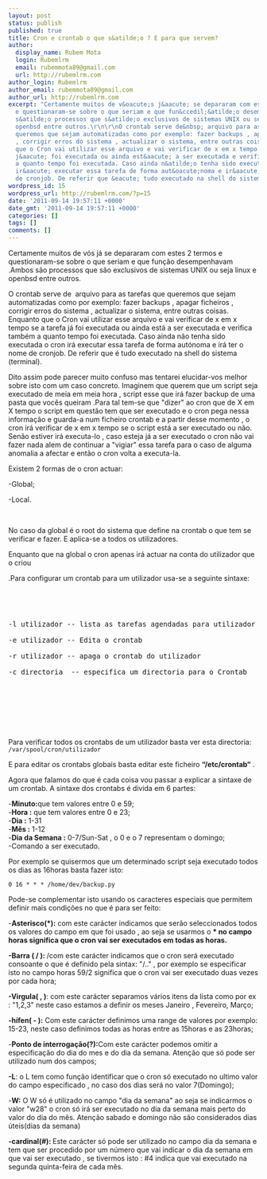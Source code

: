 ```yaml
---
layout: post
status: publish
published: true
title: Cron e crontab o que s&atilde;o ? E para que servem?
author:
  display_name: Rubem Mota
  login: Rubemlrm
  email: rubemmota89@gmail.com
  url: http://rubemlrm.com
author_login: Rubemlrm
author_email: rubemmota89@gmail.com
author_url: http://rubemlrm.com
excerpt: "Certamente muitos de v&oacute;s j&aacute; se depararam com estes 2 termos
  e questionaram-se sobre o que seriam e que fun&ccedil;&atilde;o desempenhavam .Ambos
  s&atilde;o processos que s&atilde;o exclusivos de sistemas UNIX ou seja linux e
  openbsd entre outros.\r\n\r\nO crontab serve de&nbsp; arquivo para as tarefas que
  queremos que sejam automatizadas como por exemplo: fazer backups , apagar ficheiros
  , corrigir erros do sistema , actualizar o sistema, entre outras coisas. Enquanto
  que o Cron vai utilizar esse arquivo e vai verificar de x em x tempo se a tarefa
  j&aacute; foi executada ou ainda est&aacute; a ser executada e verifica tamb&eacute;m
  a quanto tempo foi executada. Caso ainda n&atilde;o tenha sido executada o cron
  ir&aacute; executar essa tarefa de forma aut&oacute;noma e ir&aacute; ter o nome
  de cronjob. De referir que &eacute; tudo executado na shell do sistema (terminal).\r\n\r\n"
wordpress_id: 15
wordpress_url: http://rubemlrm.com/?p=15
date: '2011-09-14 19:57:11 +0000'
date_gmt: '2011-09-14 19:57:11 +0000'
categories: []
tags: []
comments: []
---
```

<p>Certamente muitos de vós já se depararam com estes 2 termos e questionaram-se sobre o que seriam e que função desempenhavam .Ambos são processos que são exclusivos de sistemas UNIX ou seja linux e openbsd entre outros.</p>
<p>O crontab serve de  arquivo para as tarefas que queremos que sejam automatizadas como por exemplo: fazer backups , apagar ficheiros , corrigir erros do sistema , actualizar o sistema, entre outras coisas. Enquanto que o Cron vai utilizar esse arquivo e vai verificar de x em x tempo se a tarefa já foi executada ou ainda está a ser executada e verifica também a quanto tempo foi executada. Caso ainda não tenha sido executada o cron irá executar essa tarefa de forma autónoma e irá ter o nome de cronjob. De referir que é tudo executado na shell do sistema (terminal).</p>
<p><a id="more"></a><a id="more-15"></a>Dito assim pode parecer muito confuso mas tentarei elucidar-vos melhor sobre isto com um caso concreto. Imaginem que querem que um script seja executado de meia em meia hora , script esse que irá fazer backup de uma pasta que vocês queiram .Para tal tem-se que "dizer" ao cron que de X em X tempo o script em questão tem que ser executado e o cron pega nessa informação e guarda-a num ficheiro crontab e a partir desse momento , o cron irá verificar de x em x tempo se o script está a ser executado ou não. Senão estiver irá executa-lo , caso esteja já a ser executado o cron não vai fazer nada alem de continuar a "vigiar" essa tarefa para o caso de alguma anomalia a afectar e então o cron volta a executa-la.</p>
<p>Existem 2 formas de o cron actuar:</p>
<p>-Global;</p>
<p>-Local.</p>
<p> </p>
<p>No caso da global é o root do sistema que define na crontab o que tem se verificar e fazer. E aplica-se a todos os utilizadores.</p>
<p>Enquanto que na global o cron apenas irá actuar na conta do utilizador que o criou</p>
<p>.Para configurar um crontab para um utilizador usa-se a seguinte sintaxe:</p>
<p> </p>
<p> </p>
<pre>-l utilizador -- lista as tarefas agendadas para utilizador<br />
-e utilizador -- Edita o crontab<br />
-r utilizador -- apaga o crontab do utilizador<br />
-c directoria  -- especifica um directoria para o Crontab</pre><br />
 </p>
<p> </p>
<p> </p>
<p>Para verificar todos os crontabs de um utilizador basta ver esta directoria:<br />
<code>/var/spool/cron/utilizador</code></p>
<p>E para editar os crontabs globais basta editar este ficheiro <strong>“/etc/crontab“</strong> .</p>
<p>Agora que falamos do que é cada coisa vou passar a explicar a sintaxe de um crontab. A sintaxe dos crontabs é divida em 6 partes:</p>
<p>-<strong>Minuto:</strong>que tem valores entre 0 e 59;<br />
-<strong>Hora :</strong> que tem valores entre 0 e 23;<br />
-<strong>Dia :</strong> 1-31<br />
-<strong>Mês :</strong> 1-12<br />
-<strong>Dia da Semana :</strong> 0-7/Sun-Sat , o 0 e o 7 representam o domingo;<br />
-Comando a ser executado.</p>
<p>Por exemplo se quisermos que um determinado script seja executado todos os dias as 16horas basta fazer isto:</p>
<p><code>0 16 * * * /home/dev/backup.py</code></p>
<p>Pode-se complementar isto usando os caracteres especiais que permitem definir mais condições no que é para ser feito:</p>
<p>-<strong>Asterisco(*):</strong> com este carácter indicamos que serão seleccionados todos os valores do campo em que foi usado , ao seja se usarmos o <strong>* no campo horas significa que o cron vai ser executados em todas as horas.</strong></p>
<p><strong>-Barra ( / ): </strong>/com este carácter indicamos que o cron será executado consoante o que é definido pela sintax: "/.." , por exemplo se especificar isto no campo horas 59/2 significa que o cron vai ser executado duas vezes por cada hora;</p>
<p><strong>-Virgula( , )</strong>: com este carácter separamos vários itens da lista como por ex : "1,2,3" neste caso estamos a definir os meses Janeiro , Fevereiro, Março;</p>
<p><strong>-hífen( - ):</strong> Com este carácter definimos uma range de valores por exemplo: 15-23, neste caso definimos todas as horas entre as 15horas e as 23horas;</p>
<p>-<strong>Ponto de interrogação(?):</strong>Com este carácter podemos omitir a especificação do dia do mes e do dia da semana. Atenção que só pode ser utilizado num dos campos;</p>
<p><strong>-L</strong>: o L tem como função identificar que o cron só executado no ultimo valor do campo especificado , no caso dos dias será no valor 7(Domingo);</p>
<p>-<strong>W:</strong> O W só é utilizado no campo "dia da semana" ao seja se indicarmos o valor "w28" o cron só irá ser executado no dia da semana mais perto do valor do dia do mês. Atenção sabado e domingo não são considerados dias úteis(dias da semana)</p>
<p><strong>-cardinal(#): </strong>Este carácter só pode ser utilizado no campo dia da semana e tem que ser procedido por um número que vai indicar o dia da semana em que vai ser executado , se tivermos isto : #4 indica que vai executado na segunda quinta-feira de cada mês.</p>
